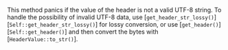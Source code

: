 
This method panics if the value of the header is not a valid UTF-8 string. To handle the possibility
of invalid UTF-8 data, use [`get_header_str_lossy()`][`Self::get_header_str_lossy()`] for lossy
conversion, or use [`get_header()`][`Self::get_header()`] and then convert the bytes with
[`HeaderValue::to_str()`].

